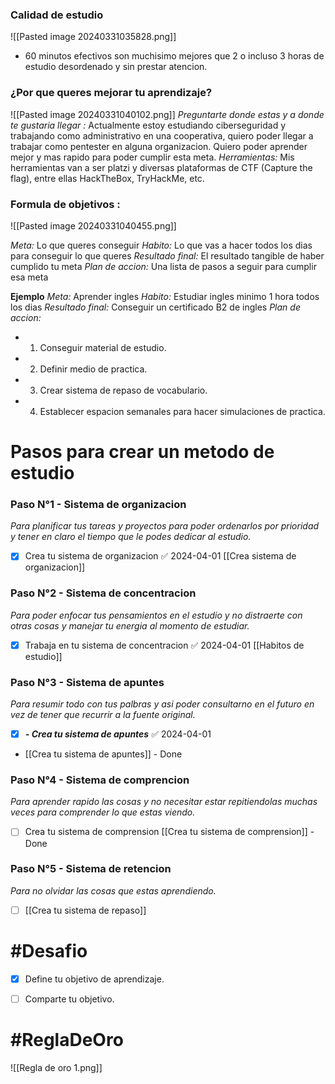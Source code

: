 ### Calidad de estudio
![[Pasted image 20240331035828.png]]
- 60 minutos efectivos son muchisimo mejores que 2 o incluso 3 horas de estudio desordenado y sin prestar atencion. 
### ¿Por que queres mejorar tu aprendizaje?
![[Pasted image 20240331040102.png]]
*Preguntarte donde estas y a donde te gustaria llegar :* 
Actualmente estoy estudiando ciberseguridad y trabajando como administrativo en una cooperativa, quiero poder llegar a trabajar como pentester en alguna organizacion.
Quiero poder aprender mejor y mas rapido para poder cumplir esta meta.
*Herramientas:*
Mis herramientas van a ser platzi y diversas plataformas de CTF (Capture the flag), entre ellas HackTheBox, TryHackMe, etc.
### Formula de objetivos :
![[Pasted image 20240331040455.png]]

*Meta:* Lo que queres conseguir
*Habito:* Lo que vas a hacer todos los dias para conseguir lo que queres
*Resultado final:* El resultado tangible de haber cumplido tu meta
*Plan de accion:* Una lista de pasos a seguir  para cumplir esa meta 

**Ejemplo**
*Meta:* Aprender ingles
*Habito:* Estudiar ingles minimo 1 hora todos los dias
*Resultado final:* Conseguir un certificado B2 de ingles
*Plan de accion:* 
- 1. Conseguir material de estudio.
- 2. Definir medio de practica.
- 3. Crear sistema de repaso de vocabulario.
- 4. Establecer espacion semanales para hacer simulaciones de practica.

# Pasos para crear un metodo de estudio

### **Paso N°1 - Sistema de organizacion**

 *Para planificar tus tareas y proyectos para poder ordenarlos por prioridad y tener en claro el tiempo que le podes dedicar al estudio.*
 - [x] Crea tu sistema de organizacion ✅ 2024-04-01
 [[Crea sistema de organizacion]]

### **Paso N°2 - Sistema de concentracion**

*Para poder enfocar tus pensamientos en el estudio y no distraerte con otras cosas y manejar tu energia al momento de estudiar.*
- [x] Trabaja en tu sistema de concentracion ✅ 2024-04-01
[[Habitos de estudio]]
### **Paso N°3 - Sistema de apuntes**

*Para resumir todo con tus palbras y asi poder consultarno en el futuro en vez de tener que recurrir a la fuente original.*

- [x] ***- Crea tu sistema de apuntes*** ✅ 2024-04-01
- [[Crea tu sistema de apuntes]] - Done

### **Paso N°4 - Sistema de comprencion**

*Para aprender rapido las cosas y no necesitar estar repitiendolas muchas veces para comprender lo que estas viendo.*

- [ ] Crea tu sistema de comprension
[[Crea tu sistema de comprension]] - Done

### **Paso N°5 - Sistema de retencion**
*Para no olvidar las cosas que estas aprendiendo.*

- [ ] [[Crea tu sistema de repaso]]

# #Desafio
- [x] Define tu objetivo de aprendizaje.
- [ ] Comparte tu objetivo.


# #ReglaDeOro
![[Regla de oro 1.png]]